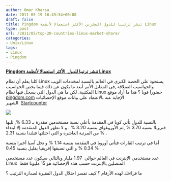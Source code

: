 ```yaml
---
author: Omar Kharsa
date: 2011-05-19 16:49:54+00:00
draft: false
title: Pingdom تنشر ترتيبا للدول العشرين الأكثر استعمالا لأنظمة Linux
type: post
url: /2011/05/top-20-countries-linux-market-share/
categories:
- Unix/Linux
tags:
- Linux
- Pingdom
---
```


[**Pingdom تنشر ترتيبا للدول  الأكثر استعمالا لأنظمة Linux**
](https://www.it-scoop.com/2011/05/top-20-countries-linux-market-share)


كلنا يعلم أن نظام Linux يستحوذ على الحصة الكبرى في العالم بالنسبة لمخدمات الويب والحواسيب العملاقة ,في المقابل الأمر أبعد ما يكون عن ذلك فيما يخص الحواسيب المكتبية، لكن ما هي الدول التي يسجل فيها نظام Linux حضورا قويا ؟ هذا ما أراد موقع [pingdom.com](http://royal.pingdom.com/2011/05/12/the-top-20-strongholds-for-desktop-linux/) الإجابة عنه بالاعتماد على بيانات موقع الإحصائيات  الشهير [Startcounter](http://gs.statcounter.com/)

[![](http://royal.pingdom.com/wp-content/uploads/2011/05/110512-top-20-linux-countries1.png )
](https://www.it-scoop.com/2011/05/top-20-countries-linux-market-share)

بالنسبة للدول تأتي كوبا في المقدمة بأعلى نسبة مستخدمين مقدرة بـ 6.33 %, تليها فنزويلا بنسبة 3.70 % ,ثم الأوروغواي بنسبة 3.20 % . و لا تظهر الدول المتقدمة إلا ابتداء من المرتبة العاشرة و التي احتلتها فنلندا بنسبة 2.31 % .

أما في ترتيب القارات فتأتي أوروبا في المقدمة بنسبة 1.14 % و تحل آسيا أخيرا بنسبة 0.34 % و التي تسبقها إفريقيا بقليل بنسبة 0.45 %   .

عدد مستخدمي الإنترنت في العالم حوالي  1.97 مليار وبالتالي سيكون عدد مستخدمي Linux  المتصلين بالإنترنت حسب هذه الإحصائية هو 15 مليونا فقط

ما قراءتك لهذه الأرقام ؟ كيف تفسر احتلال الدول الفقيرة لصدارة الترتيب ؟
